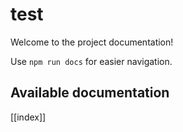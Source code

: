 # test

Welcome to the project documentation!

Use `npm run docs` for easier navigation.

## Available documentation

[[index]]
